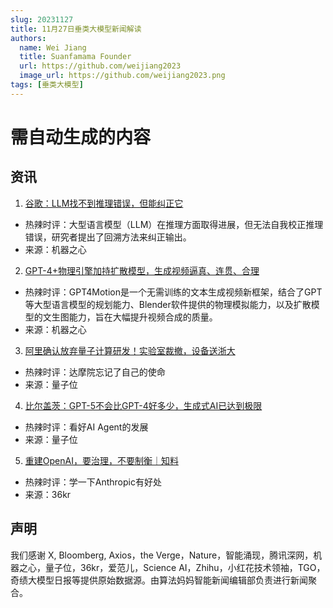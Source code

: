 ```yaml
---
slug: 20231127
title: 11月27日垂类大模型新闻解读
authors:
  name: Wei Jiang
  title: Suanfamama Founder
  url: https://github.com/weijiang2023
  image_url: https://github.com/weijiang2023.png
tags: [垂类大模型]
---
```


# 需自动生成的内容
## 资讯

1. [谷歌：LLM找不到推理错误，但能纠正它](https://mp.weixin.qq.com/s/rQqRFNvaji9hJeQ6WeChGg)
* 热辣时评：大型语言模型（LLM）在推理方面取得进展，但无法自我校正推理错误，研究者提出了回溯方法来纠正输出。
* 来源：机器之心

2. [GPT-4+物理引擎加持扩散模型，生成视频逼真、连贯、合理](https://mp.weixin.qq.com/s/bupEHVZetu0IUiJmmQjr6g)
* 热辣时评：GPT4Motion是一个无需训练的文本生成视频新框架，结合了GPT等大型语言模型的规划能力、Blender软件提供的物理模拟能力，以及扩散模型的文生图能力，旨在大幅提升视频合成的质量。
* 来源：机器之心

3. [阿里确认放弃量子计算研发！实验室裁撤，设备送浙大](https://mp.weixin.qq.com/s/kezM4YmitE8opNTiT2OoNA)
* 热辣时评：达摩院忘记了自己的使命
* 来源：量子位

4. [比尔盖茨：GPT-5不会比GPT-4好多少，生成式AI已达到极限](https://mp.weixin.qq.com/s/H8TQChikTPVfpIPgAZsFVw)
* 热辣时评：看好AI Agent的发展
* 来源：量子位

5. [重建OpenAI，要治理，不要制衡｜知料](https://mp.weixin.qq.com/s/dXCwHVPw0rcRpmm-noOkww)
* 热辣时评：学一下Anthropic有好处
* 来源：36kr

## 声明

我们感谢 X, Bloomberg, Axios，the Verge，Nature，智能涌现，腾讯深网，机器之心，量子位，36kr，爱范儿，Science AI，Zhihu，小红花技术领袖，TGO，奇绩大模型日报等提供原始数据源。由算法妈妈智能新闻编辑部负责进行新闻聚合。